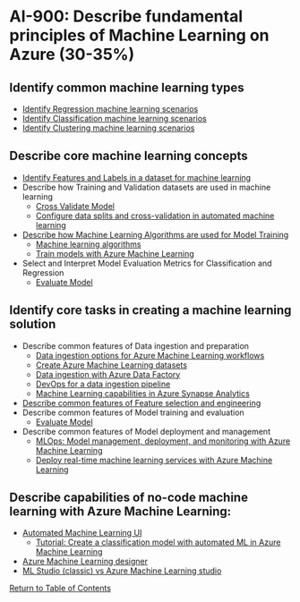 # AI-900: Describe fundamental principles of Machine Learning on Azure (30-35%)

## Identify common machine learning types
- [Identify Regression machine learning scenarios](https://docs.microsoft.com/en-us/azure/machine-learning/studio-module-reference/machine-learning-initialize-model-regression)
- [Identify Classification machine learning scenarios](https://docs.microsoft.com/en-us/azure/machine-learning/studio-module-reference/machine-learning-initialize-model-classification)
- [Identify Clustering machine learning scenarios](https://docs.microsoft.com/en-us/azure/machine-learning/studio-module-reference/machine-learning-initialize-model-clustering)

## Describe core machine learning concepts
- [Identify Features and Labels in a dataset for machine learning](https://docs.microsoft.com/en-us/azure/machine-learning/how-to-use-labeled-dataset)
- Describe how Training and Validation datasets are used in machine learning
    - [Cross Validate Model](https://docs.microsoft.com/en-us/azure/machine-learning/algorithm-module-reference/cross-validate-model)
    - [Configure data splits and cross-validation in automated machine learning](https://docs.microsoft.com/en-us/azure/machine-learning/how-to-configure-cross-validation-data-splits)
- [Describe how Machine Learning Algorithms are used for Model Training](https://docs.microsoft.com/en-us/azure/machine-learning/how-to-select-algorithms)
    - [Machine learning algorithms](https://azure.microsoft.com/en-us/overview/machine-learning-algorithms/)
    - [Train models with Azure Machine Learning](https://docs.microsoft.com/en-us/azure/machine-learning/concept-train-machine-learning-model)
- Select and Interpret Model Evaluation Metrics for Classification and Regression
    - [Evaluate Model](https://docs.microsoft.com/en-us/azure/machine-learning/studio-module-reference/evaluate-model)

## Identify core tasks in creating a machine learning solution
- Describe common features of Data ingestion and preparation
    - [Data ingestion options for Azure Machine Learning workflows](https://docs.microsoft.com/en-us/azure/machine-learning/concept-data-ingestion)
    - [Create Azure Machine Learning datasets](https://docs.microsoft.com/en-us/azure/machine-learning/how-to-create-register-datasets)
    - [Data ingestion with Azure Data Factory](https://docs.microsoft.com/en-us/azure/machine-learning/how-to-data-ingest-adf)
    - [DevOps for a data ingestion pipeline](https://docs.microsoft.com/en-us/azure/machine-learning/how-to-cicd-data-ingestion)
    - [Machine Learning capabilities in Azure Synapse Analytics](https://docs.microsoft.com/en-us/azure/synapse-analytics/machine-learning/what-is-machine-learning)
- [Describe common features of Feature selection and engineering](https://docs.microsoft.com/en-us/azure/machine-learning/studio-module-reference/feature-selection-modules)
- Describe common features of Model training and evaluation
    - [Evaluate Model](https://docs.microsoft.com/en-us/azure/machine-learning/studio-module-reference/evaluate-model)
- Describe common features of Model deployment and management
    - [MLOps: Model management, deployment, and monitoring with Azure Machine Learning](https://docs.microsoft.com/en-us/azure/machine-learning/concept-model-management-and-deployment)
    - [Deploy real-time machine learning services with Azure Machine Learning](https://docs.microsoft.com/en-us/learn/modules/register-and-deploy-model-with-amls/)

## Describe capabilities of no-code machine learning with Azure Machine Learning:
- [Automated Machine Learning UI](https://docs.microsoft.com/en-us/azure/machine-learning/concept-automated-ml)
    - [Tutorial: Create a classification model with automated ML in Azure Machine Learning](https://docs.microsoft.com/en-us/azure/machine-learning/tutorial-first-experiment-automated-ml)
- [Azure Machine Learning designer](https://docs.microsoft.com/en-us/azure/machine-learning/concept-designer)
- [ML Studio (classic) vs Azure Machine Learning studio](https://docs.microsoft.com/en-us/azure/machine-learning/overview-what-is-machine-learning-studio#ml-studio-classic-vs-azure-machine-learning-studio)

[Return to Table of Contents](README.md)